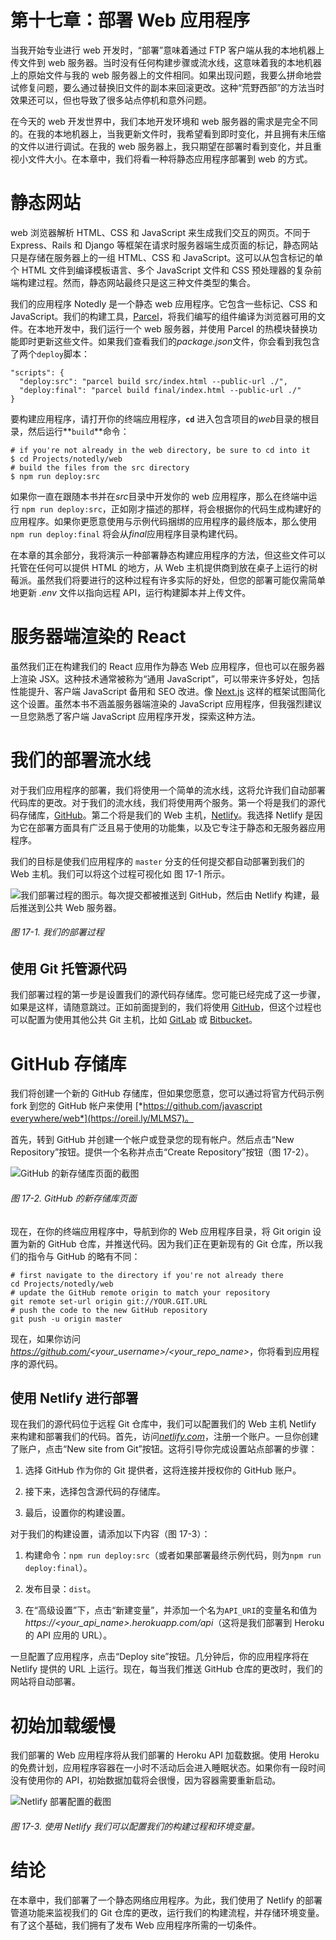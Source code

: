 # 第十七章：部署 Web 应用程序

当我开始专业进行 web 开发时，“部署”意味着通过 FTP 客户端从我的本地机器上传文件到 web 服务器。当时没有任何构建步骤或流水线，这意味着我的本地机器上的原始文件与我的 web 服务器上的文件相同。如果出现问题，我要么拼命地尝试修复问题，要么通过替换旧文件的副本来回滚更改。这种“荒野西部”的方法当时效果还可以，但也导致了很多站点停机和意外问题。

在今天的 web 开发世界中，我们本地开发环境和 web 服务器的需求是完全不同的。在我的本地机器上，当我更新文件时，我希望看到即时变化，并且拥有未压缩的文件以进行调试。在我的 web 服务器上，我只期望在部署时看到变化，并且重视小文件大小。在本章中，我们将看一种将静态应用程序部署到 web 的方式。

# 静态网站

web 浏览器解析 HTML、CSS 和 JavaScript 来生成我们交互的网页。不同于 Express、Rails 和 Django 等框架在请求时服务器端生成页面的标记，静态网站只是存储在服务器上的一组 HTML、CSS 和 JavaScript。这可以从包含标记的单个 HTML 文件到编译模板语言、多个 JavaScript 文件和 CSS 预处理器的复杂前端构建过程。然而，静态网站最终只是这三种文件类型的集合。

我们的应用程序 Notedly 是一个静态 web 应用程序。它包含一些标记、CSS 和 JavaScript。我们的构建工具，[Parcel](https://parceljs.org)，将我们编写的组件编译为浏览器可用的文件。在本地开发中，我们运行一个 web 服务器，并使用 Parcel 的热模块替换功能即时更新这些文件。如果我们查看我们的*package.json*文件，你会看到我包含了两个`deploy`脚本：

```
"scripts": {
  "deploy:src": "parcel build src/index.html --public-url ./",
  "deploy:final": "parcel build final/index.html --public-url ./"
}
```

要构建应用程序，请打开你的终端应用程序，**`cd`** 进入包含项目的*web*目录的根目录，然后运行**`build`**命令：

```
# if you're not already in the web directory, be sure to cd into it
$ cd Projects/notedly/web
# build the files from the src directory
$ npm run deploy:src
```

如果你一直在跟随本书并在*src*目录中开发你的 web 应用程序，那么在终端中运行 `npm run deploy:src`，正如刚才描述的那样，将会根据你的代码生成构建好的应用程序。如果你更愿意使用与示例代码捆绑的应用程序的最终版本，那么使用 `npm run deploy:final` 将会从*final*应用程序目录构建代码。

在本章的其余部分，我将演示一种部署静态构建应用程序的方法，但这些文件可以托管在任何可以提供 HTML 的地方，从 Web 主机提供商到放在桌子上运行的树莓派。虽然我们将要进行的这种过程有许多实际的好处，但您的部署可能仅需简单地更新 *.env* 文件以指向远程 API，运行构建脚本并上传文件。

# 服务器端渲染的 React

虽然我们正在构建我们的 React 应用作为静态 Web 应用程序，但也可以在服务器上渲染 JSX。这种技术通常被称为“通用 JavaScript”，可以带来许多好处，包括性能提升、客户端 JavaScript 备用和 SEO 改进。像 [Next.js](https://nextjs.org) 这样的框架试图简化这个设置。虽然本书不涵盖服务器端渲染的 JavaScript 应用程序，但我强烈建议一旦您熟悉了客户端 JavaScript 应用程序开发，探索这种方法。

# 我们的部署流水线

对于我们应用程序的部署，我们将使用一个简单的流水线，这将允许我们自动部署代码库的更改。对于我们的流水线，我们将使用两个服务。第一个将是我们的源代码存储库，[GitHub](https://github.com)。第二个将是我们的 Web 主机，[Netlify](https://www.netlify.com)。我选择 Netlify 是因为它在部署方面具有广泛且易于使用的功能集，以及它专注于静态和无服务器应用程序。

我们的目标是使我们应用程序的 `master` 分支的任何提交都自动部署到我们的 Web 主机。我们可以将这个过程可视化如 图 17-1 所示。

![我们部署过程的图示。每次提交都被推送到 GitHub，然后由 Netlify 构建，最后推送到公共 Web 服务器。](img/jsev_1701.png)

###### 图 17-1\. 我们的部署过程

## 使用 Git 托管源代码

我们部署过程的第一步是设置我们的源代码存储库。您可能已经完成了这一步骤，如果是这样，请随意跳过。正如前面提到的，我们将使用 [GitHub](https://github.com)，但这个过程也可以配置为使用其他公共 Git 主机，比如 [GitLab](https://about.gitlab.com) 或 [Bitbucket](https://bitbucket.org)。

# GitHub 存储库

我们将创建一个新的 GitHub 存储库，但如果您愿意，您可以通过将官方代码示例 fork 到您的 GitHub 帐户来使用 [*https://github.com/javascript​everywhere/web*](https://oreil.ly/MLMS7)。

首先，转到 GitHub 并创建一个帐户或登录您的现有帐户。然后点击“New Repository”按钮。提供一个名称并点击“Create Repository”按钮（图 17-2）。

![GitHub 的新存储库页面的截图](img/jsev_1702.png)

###### 图 17-2\. GitHub 的新存储库页面

现在，在你的终端应用程序中，导航到你的 Web 应用程序目录，将 Git origin 设置为新的 GitHub 仓库，并推送代码。因为我们正在更新现有的 Git 仓库，所以我们的指令与 GitHub 的略有不同：

```
# first navigate to the directory if you're not already there
cd Projects/notedly/web
# update the GitHub remote origin to match your repository
git remote set-url origin git://YOUR.GIT.URL
# push the code to the new GitHub repository
git push -u origin master
```

现在，如果你访问*https://github.com/<your_username>/<your_repo_name>*，你将看到应用程序的源代码。

## 使用 Netlify 进行部署

现在我们的源代码位于远程 Git 仓库中，我们可以配置我们的 Web 主机 Netlify 来构建和部署我们的代码。首先，访问[*netlify.com*](https://www.netlify.com)，注册一个账户。一旦你创建了账户，点击“New site from Git”按钮。这将引导你完成设置站点部署的步骤：

1.  选择 GitHub 作为你的 Git 提供者，这将连接并授权你的 GitHub 账户。

1.  接下来，选择包含源代码的存储库。

1.  最后，设置你的构建设置。

对于我们的构建设置，请添加以下内容（图 17-3）：

1.  构建命令：`npm run deploy:src`（或者如果部署最终示例代码，则为`npm run deploy:final`）。

1.  发布目录：`dist`。

1.  在“高级设置”下，点击“新建变量”，并添加一个名为`API_URI`的变量名和值为*https://<your_api_name>.herokuapp.com/api*（这将是我们部署到 Heroku 的 API 应用的 URL）。

一旦配置了应用程序，点击“Deploy site”按钮。几分钟后，你的应用程序将在 Netlify 提供的 URL 上运行。现在，每当我们推送 GitHub 仓库的更改时，我们的网站将自动部署。

# 初始加载缓慢

我们部署的 Web 应用程序将从我们部署的 Heroku API 加载数据。使用 Heroku 的免费计划，应用程序容器在一小时不活动后会进入睡眠状态。如果你有一段时间没有使用你的 API，初始数据加载将会很慢，因为容器需要重新启动。

![Netlify 部署配置的截图](img/jsev_1703.png)

###### 图 17-3\. 使用 Netlify 我们可以配置我们的构建过程和环境变量。

# 结论

在本章中，我们部署了一个静态网络应用程序。为此，我们使用了 Netlify 的部署管道功能来监视我们的 Git 仓库的更改，运行我们的构建流程，并存储环境变量。有了这个基础，我们拥有了发布 Web 应用程序所需的一切条件。
